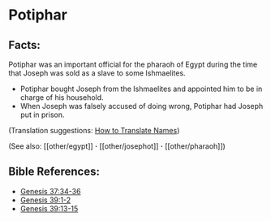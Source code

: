 # Potiphar #

## Facts: ##

Potiphar was an important official for the pharaoh of Egypt during the time that Joseph was sold as a slave to some Ishmaelites.

* Potiphar bought Joseph from the Ishmaelites and appointed him to be in charge of his household.
* When Joseph was falsely accused of doing wrong, Potiphar had Joseph put in prison.

(Translation suggestions: [How to Translate Names](en/ta-vol1/translate/man/translate-names))

(See also: [[other/egypt]] **·** [[other/josephot]] **·** [[other/pharaoh]])

## Bible References: ##

* [Genesis 37:34-36](en/tn/gen/help/37/34)
* [Genesis 39:1-2](en/tn/gen/help/39/01)
* [Genesis 39:13-15](en/tn/gen/help/39/13)